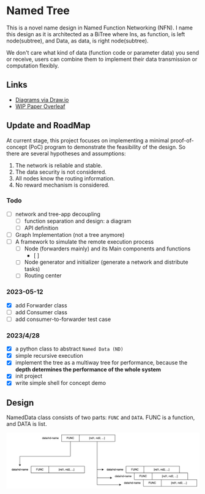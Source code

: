 # Named Tree

This is a novel name design in Named Function Networking (NFN). 
I name this design as it is architected as a BiTree 
where Ins, as function, is left node(subtree), and Data, as data,
is right node(subtree).

We don't care what kind of data (function code or parameter data) you send or receive,
users can combine them to implement their data transmission or computation flexibly. 

## Links

* [Diagrams via Draw.io](https://app.diagrams.net/#G1nzmcPVBrSF1JE2lbRq35dAeH8vkFOqjQ)
* [WIP Paper Overleaf](https://www.overleaf.com/project/642da214b9f6e358612b8dc2)

## Update and RoadMap

At current stage, this project focuses on implementing a minimal proof-of-concept (PoC) program 
to demonstrate the feasibility of the design. So there are several hypotheses and assumptions:
1. The network is reliable and stable.
2. The data security is not considered.
3. All nodes know the routing information.
4. No reward mechanism is considered.

### Todo

- [ ] network and tree-app decoupling
    - [ ] function separation and design: a diagram 
    - [ ] API definition
- [ ] Graph Implementation (not a tree anymore)
- [ ] A framework to simulate the remote execution process
  - [ ] Node (forwarders mainly) and its Main components and functions
    - [ ] 
  - [ ] Node generator and initializer (generate a network and distribute tasks)
  - [ ] Routing center

### 2023-05-12

- [x] add Forwarder class
- [ ] add Consumer class
- [ ] add consumer-to-forwarder test case

### 2023/4/28

- [x] a python class to abstract `Named Data (ND)`
- [x] simple recursive execution
- [x] implement the tree as a multiway tree for performance, because the **depth determines the 
  performance of the whole system**
- [x] init project
- [x] write simple shell for concept demo

## Design

NamedData class consists of two parts: `FUNC` and `DATA`.
FUNC is a function, and DATA is list.

![img.png](assets/named-data-class-structure.png)